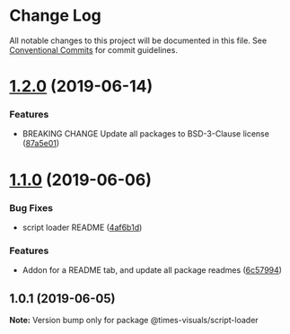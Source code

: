 # Change Log

All notable changes to this project will be documented in this file.
See [Conventional Commits](https://conventionalcommits.org) for commit guidelines.

# [1.2.0](https://github.com/times/times-visuals/compare/@times-visuals/script-loader@1.1.0...@times-visuals/script-loader@1.2.0) (2019-06-14)


### Features

* BREAKING CHANGE Update all packages to BSD-3-Clause license ([87a5e01](https://github.com/times/times-visuals/commit/87a5e01))





# [1.1.0](https://github.com/times/times-visuals/compare/@times-visuals/script-loader@1.0.3...@times-visuals/script-loader@1.1.0) (2019-06-06)


### Bug Fixes

* script loader README ([4af6b1d](https://github.com/times/times-visuals/commit/4af6b1d))


### Features

* Addon for a README tab, and update all package readmes ([6c57994](https://github.com/times/times-visuals/commit/6c57994))





## 1.0.1 (2019-06-05)

**Note:** Version bump only for package @times-visuals/script-loader
